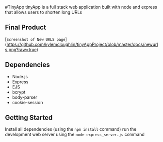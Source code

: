 #TinyApp
tinyApp is a full stack web application built with node and express that allows users to shorten long URLs

## Final Product
[`Screenshot of New URLS page`] (https://github.com/kylemcloughlin/tinyAppProject/blob/master/docs/newurls.png?raw=true)

## Dependencies 

- Node.js
- Express
- EJS 
- bcrypt
- body-parser
- cookie-session

## Getting Started

Install all dependencies (using the `npm install` command)
run the development web server using the `node express_server.js` command
